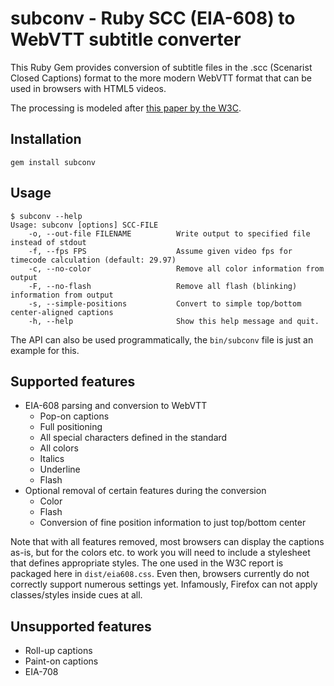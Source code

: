 subconv - Ruby SCC (EIA-608) to WebVTT subtitle converter
=========================================================

This Ruby Gem provides conversion of subtitle files in the .scc (Scenarist Closed
Captions) format to the more modern WebVTT format that can be used in browsers
with HTML5 videos.

The processing is modeled after [this paper by the W3C](https://dvcs.w3.org/hg/text-tracks/raw-file/default/608toVTT/608toVTT.html]).

Installation
------------
	gem install subconv

Usage
-----
	$ subconv --help
	Usage: subconv [options] SCC-FILE
	    -o, --out-file FILENAME          Write output to specified file instead of stdout
	    -f, --fps FPS                    Assume given video fps for timecode calculation (default: 29.97)
	    -c, --no-color                   Remove all color information from output
	    -F, --no-flash                   Remove all flash (blinking) information from output
	    -s, --simple-positions           Convert to simple top/bottom center-aligned captions
	    -h, --help                       Show this help message and quit.

The API can also be used programmatically, the `bin/subconv` file is just an
example for this.

Supported features
------------------
* EIA-608 parsing and conversion to WebVTT
  * Pop-on captions
  * Full positioning
  * All special characters defined in the standard
  * All colors
  * Italics
  * Underline
  * Flash
* Optional removal of certain features during the conversion
  * Color
  * Flash
  * Conversion of fine position information to just top/bottom center

Note that with all features removed, most browsers can display the captions as-is,
but for the colors etc. to work you will need to include a stylesheet that defines
appropriate styles. The one used in the W3C report is packaged here in `dist/eia608.css`.
Even then, browsers currently do not correctly support numerous settings yet. Infamously,
Firefox can not apply classes/styles inside cues at all.

Unsupported features
--------------------
* Roll-up captions
* Paint-on captions
* EIA-708
